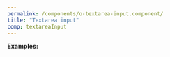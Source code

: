 ```yaml
---
permalink: /components/o-textarea-input.component/
title: "Textarea input"
comp: textareaInput
---
```


**Examples:**

```html

``` 
